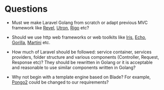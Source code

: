 # Questions

- Must we make Laravel Golang from scratch or adapt previous MVC framework like [Revel](https://github.com/revel/revel), [Utron](https://github.com/gernest/utron), [Rigo](https://github.com/micln/higo) etc?

- Should we use http web frameworks or web toolkits like [Iris](https://github.com/kataras/iris), [Echo](https://echo.labstack.com/), [Gorilla](https://github.com/gorilla), [Martini](https://github.com/go-martini/martini) etc.

- How much of Laravel should be followed: service container, services providers, folder structure and various components (Controller, Request, Response etc)? They should be rewritten in Golang or it is acceptable and reasonable to use similar components written in Golang?

- Why not begin with a template engine based on Blade? For example, [Pongo2](https://github.com/flosch/pongo2) could be changed to our requirements?  
